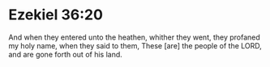 # Ezekiel 36:20

And when they entered unto the heathen, whither they went, they profaned my holy name, when they said to them, These [are] the people of the LORD, and are gone forth out of his land.